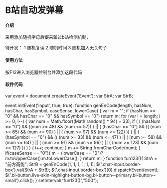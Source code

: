 # B站自动发弹幕

#### 介绍
采用添加随机字母后缀来骗过b站检测机制，

待开发：
1.随机复读
2.随机时间
3.随机加入无关句子
#### 使用方法
按F12进入浏览器控制台并添加这段代码
#### 软件代码
var event = document.createEvent('Event');
var StrA;
var StrB;

event.initEvent('input', true, true);
function genEnCode(length, hasNum, hasChar, hasSymbol, caseSense, lowerCase) {
    var m = "";
    if (hasNum == "0" && hasChar == "0" && hasSymbol == "0") return m;
    for (var i = length; i >= 0; i--) {
        var num = Math.floor((Math.random() * 94) + 33);
        if (
            (
                (hasNum == "0") && ((num >= 48) && (num <= 57))
            ) || (
                (hasChar == "0") && ((
                    (num >= 65) && (num <= 90)
                ) || (
                    (num >= 97) && (num <= 122)
                ))
            ) || (
                (hasSymbol == "0") && ((
                    (num >= 33) && (num <= 47)
                ) || (
                    (num >= 58) && (num <= 64)
                ) || (
                    (num >= 91) && (num <= 96)
                ) || (
                    (num >= 123) && (num <= 127)
                ))
            )
        ) {
            i++;
            continue;
        }
        m += String.fromCharCode(num);
    }
    if(caseSense == "0"){
        m = (lowerCase == "0")?m.toUpperCase():m.toLowerCase();
    }
    return m;
}
function fun123(){
    StrA = "前方高能";
     StrB = genEnCode(1, 1, 1, 1, 1, 1);
    $('.chat-input.border-box').val(StrA + StrB);
    $('.chat-input.border-box')[0].dispatchEvent(event);
    $('.bl-button.live-skin-highlight-button-bg.bl-button--primary.bl-button--small').click();
}
setInterval("fun123()","500");